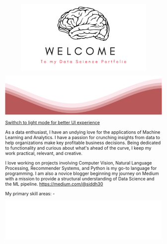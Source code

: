 <p align="center">
<img src="https://github.com/siddh30/siddh30/blob/main/image.png" width="80%" height="80%">
</p>	
<img src="https://github.com/siddh30/siddh30/blob/main/waves.svg" width="100%" height="125">

 <ins> Swithch to light mode for better UI experience </ins>

As a data enthusiast, I have an undying love for the applications of Machine Learning and Analytics. I have a passion for crunching insights from data to help organizations make key profitable business decisions. Being dedicated to functionality and curious about what's ahead of the curve, I keep my work practical, relevant, and creative.

I love working on projects involving Computer Vision, Natural Language Processing, Recommender Systems, and Python is my go-to language for programming. I am also a novice blogger beginning my journey on Medium with a mission to provide a structural understanding of Data Science and the ML pipeline. https://medium.com/@siddh30 

My primary skill areas: -

<img src="https://github.com/siddh30/siddh30/blob/main/tags.svg">
